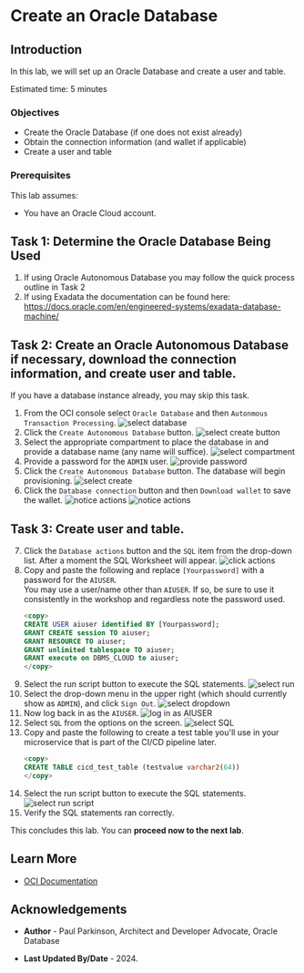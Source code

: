 # Create an Oracle Database

## Introduction

In this lab, we will set up an Oracle Database and create a user and table.

Estimated time: 5 minutes

### Objectives

* Create the Oracle Database (if one does not exist already)
* Obtain the connection information (and wallet if applicable)
* Create a user and table

### Prerequisites

This lab assumes:

* You have an Oracle Cloud account.

## Task 1: Determine the Oracle Database Being Used

   1. If using Oracle Autonomous Database you may follow the quick process outline in Task 2
   2. If using Exadata the documentation can be found here: https://docs.oracle.com/en/engineered-systems/exadata-database-machine/

## Task 2: Create an Oracle Autonomous Database if necessary, download the connection information, and create user and table.

   If you have a database instance already, you may skip this task.

   1. From the OCI console select `Oracle Database` and then `Autonmous Transaction Processing`.
      ![select database](./images/databasesetup1.png " ")
   2. Click the `Create Autonomous Database` button.
      ![select create button](./images/databasesetup2.png " ")
   3. Select the appropriate compartment to place the database in and provide a database name (any name will suffice).
      ![select compartment](./images/databasesetup4.png " ")
   4. Provide a password for the `ADMIN` user.
      ![provide password](./images/databasesetup5.png " ")
   5. Click the `Create Autonomous Database` button. The database will begin provisioning.
      ![select create](./images/databasesetup6.png " " )
   6. Click the `Database connection` button and then `Download wallet` to save the wallet.
      ![notice actions](./images/databaseconnectionbutton.png " ")
      ![notice actions](./images/downloadwallet.png " ")

## Task 3: Create user and table.

   7. Click the `Database actions` button and the `SQL` item from the drop-down list. After a moment the SQL Worksheet will appear.
      ![click actions](./images/databasesetup9.png " ")
   8. Copy and paste the following and replace `[Yourpassword]` with a password for the `AIUSER`.  
      You may use a user/name other than `AIUSER`. If so, be sure to use it consistently in the workshop and regardless note the password used.
      ```sql
      <copy>
      CREATE USER aiuser identified BY [Yourpassword];
      GRANT CREATE session TO aiuser;
      GRANT RESOURCE TO aiuser;
      GRANT unlimited tablespace TO aiuser;
      GRANT execute on DBMS_CLOUD to aiuser;
      </copy>
      ```
   9. Select the run script button to execute the SQL statements.
      ![select run](./images/runscriptbutton.png " ")
   7. Select the drop-down menu in the upper right (which should currently show as `ADMIN`), and click `Sign Out`.
      ![select dropdown](./images/databaseinit6.png " ")
   8. Now log back in as the `AIUSER`.
      ![log in as AIUSER](./images/databaseinit7.png " ")
   9. Select `SQL` from the options on the screen.
      ![select SQL](./images/databaseinit8.png " ")
   10. Copy and paste the following to create a test table you'll use in your microservice that is part of the CI/CD pipeline later.
       ```sql
       <copy>
       CREATE TABLE cicd_test_table (testvalue varchar2(64))
       </copy>
       ```
   11. Select the run script button to execute the SQL statements.
      ![select run script](./images/runscriptbutton.png " ")
   13. Verify the SQL statements ran correctly. 

This concludes this lab. You can **proceed now to the next lab**.
   
## Learn More

* [OCI Documentation](https://docs.oracle.com/en-us/iaas/Content/home.htm)
 
## Acknowledgements

* **Author** - Paul Parkinson, Architect and Developer Advocate, Oracle Database

* **Last Updated By/Date** - 2024.
